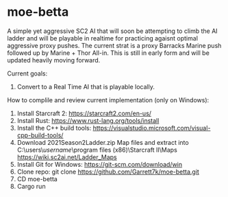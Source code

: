 # moe-betta
A simple yet aggressive SC2 AI that will soon be attempting to climb the AI ladder and will be playable in realtime for practicing agaisnt optimal aggressive proxy pushes.
The current strat is a proxy Barracks  Marine push followed up by Marine + Thor All-in.
This is still in early form and will be updated heavily moving forward.


Current goals:
1) Convert to a Real Time AI that is playable locally.


How to complile and review current implementation (only on Windows):

1) Install Starcraft 2:
            https://starcraft2.com/en-us/
2) Install Rust:
            https://www.rust-lang.org/tools/install
3) Install the C++ build tools:
            https://visualstudio.microsoft.com/visual-cpp-build-tools/
4) Download 2021Season2Ladder.zip Map files and extract into C:\users\\*username*\program files (x86)\Starcraft II\Maps
            https://wiki.sc2ai.net/Ladder_Maps
5) Install Git for Windows: 
            https://git-scm.com/download/win
6) Clone repo:
            git clone https://github.com/Garrett7k/moe-betta.git
7) CD moe-betta
8) Cargo run

